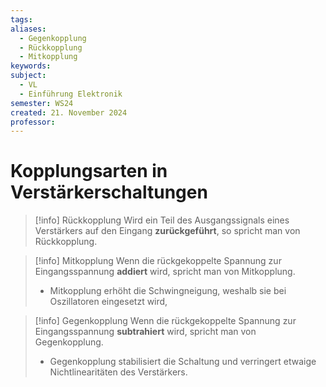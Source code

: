 ```yaml
---
tags: 
aliases:
  - Gegenkopplung
  - Rückkopplung
  - Mitkopplung
keywords: 
subject:
  - VL
  - Einführung Elektronik
semester: WS24
created: 21. November 2024
professor:
---
```

 
# Kopplungsarten in Verstärkerschaltungen

> [!info] Rückkopplung
Wird ein Teil des Ausgangssignals eines Verstärkers auf den Eingang **zurückgeführt**, so spricht man von Rückkopplung.

> [!info] Mitkopplung
>Wenn die rückgekoppelte Spannung zur Eingangsspannung **addiert** wird, spricht man von Mitkopplung.
>
> - Mitkopplung erhöht die Schwingneigung, weshalb sie bei Oszillatoren eingesetzt wird, 

> [!info] Gegenkopplung
> Wenn die rückgekoppelte Spannung zur Eingangsspannung **subtrahiert** wird, spricht man von Gegenkopplung.
>
> - Gegenkopplung stabilisiert die Schaltung und verringert etwaige Nichtlinearitäten des Verstärkers.